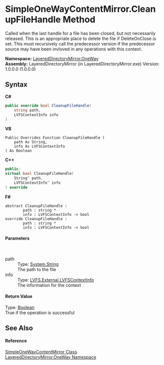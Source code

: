 # SimpleOneWayContentMirror.CleanupFileHandle Method 
 

Called when the last handle for a file has been closed, but not necessarily released. This is an appropriate place to delete the file if DeleteOnClose is set. This must recursively call the predecessor version if the predecessor source may have been invloved in any operations with this context.

**Namespace:**&nbsp;<a href="d6b0b765-6849-cc2a-e275-85cc710ffc2c">LayeredDirectoryMirror.OneWay</a><br />**Assembly:**&nbsp;LayeredDirectoryMirror (in LayeredDirectoryMirror.exe) Version: 1.0.0.0 (1.0.0.0)

## Syntax

**C#**<br />
``` C#
public override bool CleanupFileHandle(
	string path,
	LVFSContextInfo info
)
```

**VB**<br />
``` VB
Public Overrides Function CleanupFileHandle ( 
	path As String,
	info As LVFSContextInfo
) As Boolean
```

**C++**<br />
``` C++
public:
virtual bool CleanupFileHandle(
	String^ path, 
	LVFSContextInfo^ info
) override
```

**F#**<br />
``` F#
abstract CleanupFileHandle : 
        path : string * 
        info : LVFSContextInfo -> bool 
override CleanupFileHandle : 
        path : string * 
        info : LVFSContextInfo -> bool 
```


#### Parameters
&nbsp;<dl><dt>path</dt><dd>Type: <a href="http://msdn2.microsoft.com/en-us/library/s1wwdcbf" target="_blank">System.String</a><br />The path to the file</dd><dt>info</dt><dd>Type: <a href="09c74a4d-3965-0d4b-f9f9-f9b54f7d56d9">LVFS.External.LVFSContextInfo</a><br />The information for the context</dd></dl>

#### Return Value
Type: <a href="http://msdn2.microsoft.com/en-us/library/a28wyd50" target="_blank">Boolean</a><br />True if the operation is successful

## See Also


#### Reference
<a href="907d05b7-f0cb-9f1f-5ebf-526ad7f4853d">SimpleOneWayContentMirror Class</a><br /><a href="d6b0b765-6849-cc2a-e275-85cc710ffc2c">LayeredDirectoryMirror.OneWay Namespace</a><br />